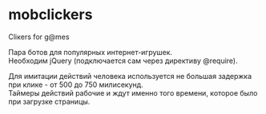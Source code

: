 # mobclickers
Cliкers for g@mes

Пара ботов для популярных интернет-игрушек.<br>
Необходим jQuery (подключается сам через директиву @require).

Для имитации действий человека используется не большая задержка при клике - от 500 до 750 милисекунд.<br>
Таймеры действий рабочие и ждут именно того времени, которое было при загрузке страницы.
